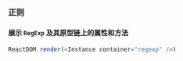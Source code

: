### 正则

#### 展示 `RegExp` 及其原型链上的属性和方法

<!--start-code-->

```js
ReactDOM.render(<Instance container="regexp" />)
```

<!--end-code-->

